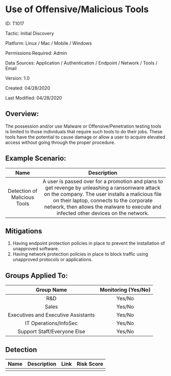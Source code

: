 # **Use of Offensive/Malicious Tools**

ID: T1017

Tactic: Initial Discovery

Platform: Linux / Mac / Mobile / Windows

Permissions Required: Admin

Data Sources: Application / Authentication / Endpoint / Network / Tools / Email

Version: 1.0

Created: 04/28/2020

Last Modified: 04/28/2020


## **Overview:**
The possession and/or use Malware or Offensive/Penetration testing tools is limited to those individuals that require such tools to do their jobs. These tools have the potential to cause damage or allow a user to acquire elevated access without going through the proper procedure.

## **Example Scenario:**

| Name | Description |
| :---:| :---:|
| Detection of Malicious Tools | A user is passed over for a promotion and plans to get revenge by unleashing a ransomware attack on the company. The user installs a malicious file on their laptop, connects to the corporate network, then allows the malware to execute and infected other devices on the network.    |
  

## **Mitigations**

1. Having endpoint protection policies in place to prevent the installation of unapproved software.
2. Having network protection policies in place to block traffic using unapproved protocols or applications. 




## **Groups Applied To:**
| Group Name | Monitoring (Yes/No) |
| :---: | :---:|
| R&D	| Yes/No |
| Sales | Yes/No |
| Executives and Executive Assistants |	Yes/No |
| IT Operations/InfoSec	| Yes/No |
|Support Staff/Everyone Else | Yes/No|

## **Detection**
| Name | Description | Link | Risk Score |
| :---: | :---:|:---: | :---:|
|  | | | |  





